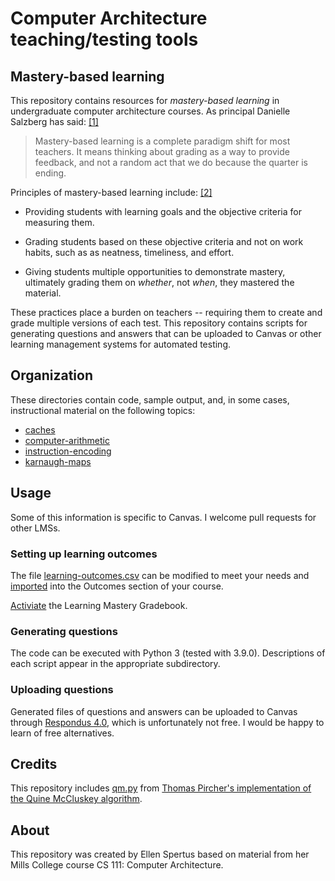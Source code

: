 # Computer Architecture teaching/testing tools

## Mastery-based learning

This repository contains resources for *mastery-based learning* in 
undergraduate computer architecture courses. As principal Danielle
Salzberg has said: [[1]](https://www.kqed.org/mindshift/53241/how-mastery-based-learning-can-help-students-of-every-background-succeed)

> Mastery-based learning is a complete paradigm shift for most teachers. It means thinking about grading as a way to provide feedback, and not a random act that we do because the quarter is ending.

Principles of mastery-based learning include: [[2]](https://portal.ct.gov/SDE/Mastery-Based-Learning/10-Principles-of-Mastery-Based-Learning)

* Providing students with learning goals and the objective criteria for measuring them.

* Grading students based on these objective criteria and not on work habits, such as as neatness, timeliness, and effort.

* Giving students multiple opportunities to demonstrate mastery, ultimately grading them on *whether*, not *when*, they mastered the material.

These practices place a burden on teachers -- requiring them to create
and grade multiple versions of each test. This repository contains
scripts for generating questions and answers that can be uploaded to
Canvas or other learning management systems for automated testing.

## Organization

These directories contain code, sample output, and, in some cases, instructional material on the following topics:

* [caches](https://github.com/espertus/comparch-testing/tree/main/caches)
* [computer-arithmetic](https://github.com/espertus/comparch-testing/tree/main/computer-arithmetic)
* [instruction-encoding](https://github.com/espertus/comparch-testing/tree/main/instruction-encoding)
* [karnaugh-maps](https://github.com/espertus/comparch-testing/tree/main/karnaugh-maps)

## Usage

Some of this information is specific to Canvas. I welcome pull requests for other LMSs.

### Setting up learning outcomes

The file [learning-outcomes.csv](https://github.com/espertus/comparch-testing/blob/main/learning-outcomes.csv) can be modified to meet your needs and [imported](https://community.canvaslms.com/t5/Instructor-Guide/How-do-I-import-outcomes-for-a-course/ta-p/702) into the Outcomes section of your course. 

[Activiate](https://canvas.unl.edu/courses/50571/pages/step-1-activate-the-learning-mastery-gradebook-in-your-course) the Learning Mastery Gradebook.

### Generating questions

The code can be executed with Python 3 (tested with 3.9.0). Descriptions of each script appear in the appropriate subdirectory.

### Uploading questions

Generated files of questions and answers can be uploaded to Canvas through [Respondus 4.0](https://web.respondus.com/he/respondus/), which is unfortunately not free. I would be happy to learn of free alternatives. 

## Credits

This repository includes [qm.py](https://github.com/espertus/comparch-testing/blob/main/karnaugh-maps/qm.py) from [Thomas Pircher's implementation of the Quine McCluskey algorithm](https://github.com/tpircher/quine-mccluskey).

## About

This repository was created by Ellen Spertus based on material from her
Mills College course CS 111: Computer Architecture.
